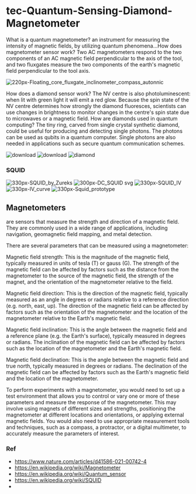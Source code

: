 # tec-Quantum-Sensing-Diamond-Magnetometer

What is a quantum magnetometer?
an instrument for measuring the intensity of magnetic fields, by utilizing quantum phenomena...How does magnetometer sensor work? Two AC magnetometers respond to the two components of an AC magnetic field perpendicular to the axis of the tool, and two fluxgates measure the two components of the earth's magnetic field perpendicular to the tool axis.

![220px-Floating_core_fluxgate_inclinometer_compass_autonnic](https://user-images.githubusercontent.com/58069246/171845657-d76fcdc5-cca6-49dc-808f-d26c402fe5e4.jpg)


How does a diamond sensor work? The NV centre is also photoluminescent: when lit with green light it will emit a red glow. Because the spin state of the NV centre determines how strongly the diamond fluoresces, scientists can use changes in brightness to monitor changes in the centre's spin state due to microwaves or a magnetic field. How are diamonds used in quantum computing? The tiny ring, carved from single crystal synthetic diamond, could be useful for producing and detecting single photons. The photons can be used as qubits in a quantum computer. Single photons are also needed in applications such as secure quantum communication schemes.

![download](https://user-images.githubusercontent.com/58069246/171845742-9e41385a-4e0c-48b5-9010-e7f838ebb082.png)
![download](https://user-images.githubusercontent.com/58069246/171846028-afbc4844-e941-4b5c-b2ee-1799c30bc027.jpg)
![diamond](https://user-images.githubusercontent.com/58069246/171846064-7ca6b7b0-e1a6-4864-ab52-0fda694106ab.jpg)


### SQUID
![330px-SQUID_by_Zureks](https://user-images.githubusercontent.com/58069246/171845620-222ed570-add7-4baf-bb69-947e1014047f.jpg)
![300px-DC_SQUID svg](https://user-images.githubusercontent.com/58069246/171845861-71e52457-6b12-4f36-8826-4fc3f048bd2d.png)
![330px-SQUID_IV](https://user-images.githubusercontent.com/58069246/171845877-44eac583-663a-4514-b493-cf6b0a35bbf6.jpg)
![330px-IV_curve](https://user-images.githubusercontent.com/58069246/171845884-8414af1d-a6ab-4b00-b9b1-c084d389a815.jpg)
![330px-Squid_prototype](https://user-images.githubusercontent.com/58069246/171845922-99dac2f6-b0dc-49db-8716-0d93f01fb43e.jpg)


## Magnetometers 
are sensors that measure the strength and direction of a magnetic field. They are commonly used in a wide range of applications, including navigation, geomagnetic field mapping, and metal detection.

There are several parameters that can be measured using a magnetometer:

Magnetic field strength: This is the magnitude of the magnetic field, typically measured in units of tesla (T) or gauss (G). The strength of the magnetic field can be affected by factors such as the distance from the magnetometer to the source of the magnetic field, the strength of the magnet, and the orientation of the magnetometer relative to the field.

Magnetic field direction: This is the direction of the magnetic field, typically measured as an angle in degrees or radians relative to a reference direction (e.g. north, east, up). The direction of the magnetic field can be affected by factors such as the orientation of the magnetometer and the location of the magnetometer relative to the Earth's magnetic field.

Magnetic field inclination: This is the angle between the magnetic field and a reference plane (e.g. the Earth's surface), typically measured in degrees or radians. The inclination of the magnetic field can be affected by factors such as the location of the magnetometer and the Earth's magnetic field.

Magnetic field declination: This is the angle between the magnetic field and true north, typically measured in degrees or radians. The declination of the magnetic field can be affected by factors such as the Earth's magnetic field and the location of the magnetometer.

To perform experiments with a magnetometer, you would need to set up a test environment that allows you to control or vary one or more of these parameters and measure the response of the magnetometer. This may involve using magnets of different sizes and strengths, positioning the magnetometer at different locations and orientations, or applying external magnetic fields. You would also need to use appropriate measurement tools and techniques, such as a compass, a protractor, or a digital multimeter, to accurately measure the parameters of interest.







### Ref
- https://www.nature.com/articles/d41586-021-00742-4
- https://en.wikipedia.org/wiki/Magnetometer
- https://en.wikipedia.org/wiki/Quantum_sensor
- https://en.wikipedia.org/wiki/SQUID
- 

